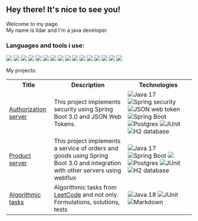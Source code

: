 ## Hey there! It's nice to see you!

Welcome to my page.</br>My name is Ildar and I'm a java developer



### Languages and tools i use:

![](https://img.shields.io/badge/Java-ED8B00?style=for-the-badge&logo=openjdk&logoColor=white)
![](https://img.shields.io/badge/Spring%20Boot-6DB33F.svg?style=for-the-badge&logo=Spring-Boot&logoColor=white)
![](https://img.shields.io/badge/JUnit5-25A162.svg?style=for-the-badge&logo=JUnit5&logoColor=white)
![](https://img.shields.io/badge/Docker-2496ED.svg?style=for-the-badge&logo=Docker&logoColor=white)
![](https://img.shields.io/badge/PostgreSQL-4169E1.svg?style=for-the-badge&logo=PostgreSQL&logoColor=white)
![](https://img.shields.io/badge/HTML5-E34F26.svg?style=for-the-badge&logo=HTML5&logoColor=white)
![](https://img.shields.io/badge/JavaScript-F7DF1E.svg?style=for-the-badge&logo=JavaScript&logoColor=black)
![](https://img.shields.io/badge/CSS3-1572B6.svg?style=for-the-badge&logo=CSS3&logoColor=white)
![](https://img.shields.io/badge/AngularJS-E23237.svg?style=for-the-badge&logo=AngularJS&logoColor=white)
![](https://img.shields.io/badge/Ubuntu-E95420.svg?style=for-the-badge&logo=Ubuntu&logoColor=white)
![](https://img.shields.io/badge/Apache%20Maven-C71A36.svg?style=for-the-badge&logo=Apache-Maven&logoColor=white)
![](https://img.shields.io/badge/AngularJS-E23237.svg?style=for-the-badge&logo=AngularJS&logoColor=white)
![](https://img.shields.io/badge/LeetCode-FFA116.svg?style=for-the-badge&logo=LeetCode&logoColor=white)
![](https://img.shields.io/badge/Git-F05032.svg?style=for-the-badge&logo=Git&logoColor=white)
![](https://img.shields.io/badge/Postman-FF6C37.svg?style=for-the-badge&logo=Postman&logoColor=white)
![](https://img.shields.io/badge/Redis-DC382D.svg?style=for-the-badge&logo=Redis&logoColor=white)

My projects:

 <table>
 
  <tr>
    <th>Title</th>
    <th>Description</th>
    <th>Technologies</th>
  </tr>
 
  <tr>
    <td><a href="https://github.com/zaripov-ildar/iStore_auth_service">Authorization server</a></td>
    <td>This project implements security using Spring Boot 3.0 and JSON Web Tokens.</td>
    <td>
      <img src="https://img.shields.io/badge/Java-orange" alt="Java 17">      
      <img src="https://img.shields.io/badge/SprinSecurity-green" alt="Spring security"> 
     <img src="https://img.shields.io/badge/JWT-grey" alt="JSON web token"> 
      <img src="https://img.shields.io/badge/SprinBoot-green" alt="Spring Boot"> 
      <img src="https://img.shields.io/badge/Postgres-blue" alt="Postgres">      
      <img src="https://img.shields.io/badge/Junit-267326" alt="JUnit">
      <img src="https://img.shields.io/badge/H2-blue" alt="H2 database">          
    </td>
  </tr>
 
  <tr>
   <td><a href="https://github.com/zaripov-ildar/iStore_product_service">Product server</a></td> 
  <td>
   This project implements a service of orders and goods using Spring Boot 3.0 and integration with other servers using webflux
  </td>
  <td>
      <img src="https://img.shields.io/badge/Java-orange" alt="Java 17">      
      <img src="https://img.shields.io/badge/SprinBoot-green" alt="Spring Boot">     
      <img src="https://shields.io/badge/Weblux-grey"> 
      <img src="https://img.shields.io/badge/Postgres-blue" alt="Postgres">         
      <img src="https://img.shields.io/badge/Junit-267326" alt="JUnit">
      <img src="https://img.shields.io/badge/H2-blue" alt="H2 database">          
    </td>
 </tr>
 
  <tr>
    <td><a href="https://github.com/zaripov-ildar/AlgorithmicTasks" alt="AlgorithmicTasks">Algorithmic tasks</td>
    <td>
     Algorithmic tasks from <a href="https://leetcode.com/Zariil/" alt="LeetCode">LeetCode</a> and not only. Formulations, solutions, tests
   </td>
    <td>
     <img src="https://img.shields.io/badge/Java-orange" alt="Java 18">
     <img src="https://img.shields.io/badge/Junit-brightgreen" alt="JUnit">
     <img src="https://img.shields.io/badge/Markdown-black" alt="Markdown">
   </td>
  </tr>
 
</table> 


